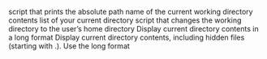 script that prints the absolute path name of the current working directory
contents list of your current directory
script that changes the working directory to the user’s home directory
Display current directory contents in a long format
Display current directory contents, including hidden files (starting with .). Use the long format

